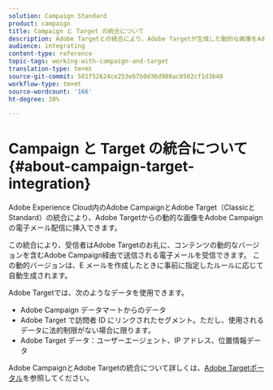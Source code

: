 ```yaml
---
solution: Campaign Standard
product: campaign
title: Campaign と Target の統合について
description: Adobe Targetとの統合により、Adobe Targetが生成した動的な画像をAdobe Campaignメッセージに挿入できます。
audience: integrating
content-type: reference
topic-tags: working-with-campaign-and-target
translation-type: tm+mt
source-git-commit: 501f52624ce253eb7b0d36d908ac8502cf1d3b48
workflow-type: tm+mt
source-wordcount: '166'
ht-degree: 38%

---
```



# Campaign と Target の統合について{#about-campaign-target-integration}

Adobe Experience Cloud内のAdobe CampaignとAdobe Target（ClassicとStandard）の統合により、Adobe Targetからの動的な画像をAdobe Campaignの電子メール配信に挿入できます。

この統合により、受信者はAdobe Targetのお礼に、コンテンツの動的なバージョンを含むAdobe Campaign経由で送信される電子メールを受信できます。 この動的バージョンは、E メールを作成したときに事前に指定したルールに応じて自動生成されます。

Adobe Targetでは、次のようなデータを使用できます。

* Adobe Campaign データマートからのデータ
* Adobe Target で訪問者 ID にリンクされたセグメント。ただし、使用されるデータに法的制限がない場合に限ります。
* Adobe Target データ：ユーザーエージェント、IP アドレス、位置情報データ

Adobe CampaignとAdobe Targetの統合について詳しくは、[Adobe Targetポータル](https://docs.adobe.com/content/help/ja-JP/target/using/integrate/campaign-and-target.html)を参照してください。
